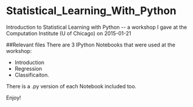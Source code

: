 # Statistical_Learning_With_Python
Introduction to Statistical Learning with Python -- a workshop I gave at the Computation Institute (U of Chicago) on 2015-01-21

##Relevant files
There are 3 IPython Notebooks that were used at the workshop: 
- Introduction
- Regression
- Classificaiton.

There is a .py version of each Notebook included too.

Enjoy!
